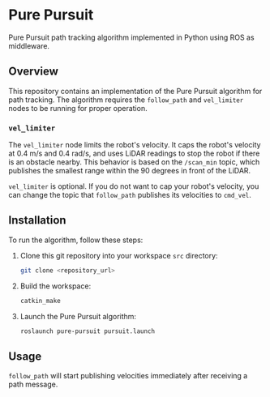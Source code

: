 # Pure Pursuit

Pure Pursuit path tracking algorithm implemented in Python using ROS as middleware.

## Overview

This repository contains an implementation of the Pure Pursuit algorithm for path tracking. The algorithm requires the `follow_path` and `vel_limiter` nodes to be running for proper operation.

### `vel_limiter`

The `vel_limiter` node limits the robot's velocity. It caps the robot's velocity at 0.4 m/s and 0.4 rad/s, and uses LiDAR readings to stop the robot if there is an obstacle nearby. This behavior is based on the `/scan_min` topic, which publishes the smallest range within the 90 degrees in front of the LiDAR.

`vel_limiter` is optional. If you do not want to cap your robot's velocity, you can change the topic that `follow_path` publishes its velocities to `cmd_vel`.

## Installation

To run the algorithm, follow these steps:

1. Clone this git repository into your workspace `src` directory:
   ```bash
   git clone <repository_url>
   ```
2. Build the workspace:
    ```bash
    catkin_make
    ```
3. Launch the Pure Pursuit algorithm:
    ```bash
    roslaunch pure-pursuit pursuit.launch
    ```

## Usage

`follow_path` will start publishing velocities immediately after receiving a path message.